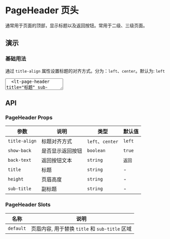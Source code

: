 # PageHeader 页头

通常用于页面的顶部，显示标题以及返回按钮。常用于二级、三级页面。

## 演示

<script setup>
  import { PageHeader, MoreIcon } from "../../src"
</script>

### 基础用法

通过 `title-align` 属性设置标题的对齐方式。分为：`left`、`center`。默认为: `left`

<ClientOnly>
  <CodePreview>
  <textarea lang="vue-html">
  <lt-page-header title="标题" sub-title="副标题">
    <template #extra>
      <lt-more-icon />
    </template>
  </lt-page-header>
  <hr />
  <lt-page-header title="标题" title-align="center" height="44px">
    <template #extra>
      <lt-more-icon />
    </template>
  </lt-page-header>
  </textarea>
  <template #preview>
    <PageHeader title="标题" sub-title="副标题">
      <template #extra>
        <MoreIcon />
      </template>
    </PageHeader>
    <hr />
    <PageHeader title="标题" title-align="center" height="44px">
      <template #extra>
        <MoreIcon />
      </template>
    </PageHeader>
  </template>
  </CodePreview>
</ClientOnly>

## API

### PageHeader Props

<!-- prettier-ignore -->
| 参数 | 说明 | 类型 | 默认值 |
| --- | --- | --- | --- |
| `title-align` | 标题对齐方式 | `left`、`center` | `left` |
| `show-back` | 是否显示返回按钮 | `boolean` | `true` |
| `back-text` | 返回按钮文本 | `string` | `返回` |
| `title` | 标题 | `string` | - |
| `height` | 页眉高度 | `string` | - |
| `sub-title` | 副标题 | `string` | - |

### PageHeader Slots

<!-- prettier-ignore -->
| 名称 | 说明 |
| --- | --- |
| `default` | 页眉内容, 用于替换 `title` 和 `sub-title` 区域 |
